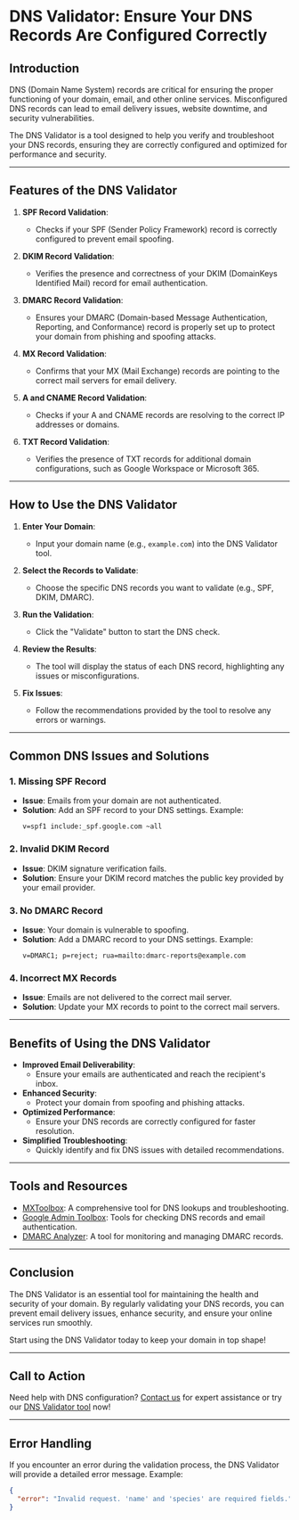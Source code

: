 # DNS Validator: Ensure Your DNS Records Are Configured Correctly

## Introduction
DNS (Domain Name System) records are critical for ensuring the proper functioning of your domain, email, and other online services. Misconfigured DNS records can lead to email delivery issues, website downtime, and security vulnerabilities.

The DNS Validator is a tool designed to help you verify and troubleshoot your DNS records, ensuring they are correctly configured and optimized for performance and security.

---

## Features of the DNS Validator
1. **SPF Record Validation**:
   - Checks if your SPF (Sender Policy Framework) record is correctly configured to prevent email spoofing.

2. **DKIM Record Validation**:
   - Verifies the presence and correctness of your DKIM (DomainKeys Identified Mail) record for email authentication.

3. **DMARC Record Validation**:
   - Ensures your DMARC (Domain-based Message Authentication, Reporting, and Conformance) record is properly set up to protect your domain from phishing and spoofing attacks.

4. **MX Record Validation**:
   - Confirms that your MX (Mail Exchange) records are pointing to the correct mail servers for email delivery.

5. **A and CNAME Record Validation**:
   - Checks if your A and CNAME records are resolving to the correct IP addresses or domains.

6. **TXT Record Validation**:
   - Verifies the presence of TXT records for additional domain configurations, such as Google Workspace or Microsoft 365.

---

## How to Use the DNS Validator
1. **Enter Your Domain**:
   - Input your domain name (e.g., `example.com`) into the DNS Validator tool.

2. **Select the Records to Validate**:
   - Choose the specific DNS records you want to validate (e.g., SPF, DKIM, DMARC).

3. **Run the Validation**:
   - Click the "Validate" button to start the DNS check.

4. **Review the Results**:
   - The tool will display the status of each DNS record, highlighting any issues or misconfigurations.

5. **Fix Issues**:
   - Follow the recommendations provided by the tool to resolve any errors or warnings.

---

## Common DNS Issues and Solutions

### 1. **Missing SPF Record**
   - **Issue**: Emails from your domain are not authenticated.
   - **Solution**: Add an SPF record to your DNS settings. Example:
     ```
     v=spf1 include:_spf.google.com ~all
     ```

### 2. **Invalid DKIM Record**
   - **Issue**: DKIM signature verification fails.
   - **Solution**: Ensure your DKIM record matches the public key provided by your email provider.

### 3. **No DMARC Record**
   - **Issue**: Your domain is vulnerable to spoofing.
   - **Solution**: Add a DMARC record to your DNS settings. Example:
     ```
     v=DMARC1; p=reject; rua=mailto:dmarc-reports@example.com
     ```

### 4. **Incorrect MX Records**
   - **Issue**: Emails are not delivered to the correct mail server.
   - **Solution**: Update your MX records to point to the correct mail servers.

---

## Benefits of Using the DNS Validator
- **Improved Email Deliverability**:
  - Ensure your emails are authenticated and reach the recipient's inbox.
- **Enhanced Security**:
  - Protect your domain from spoofing and phishing attacks.
- **Optimized Performance**:
  - Ensure your DNS records are correctly configured for faster resolution.
- **Simplified Troubleshooting**:
  - Quickly identify and fix DNS issues with detailed recommendations.

---

## Tools and Resources
- [MXToolbox](https://mxtoolbox.com): A comprehensive tool for DNS lookups and troubleshooting.
- [Google Admin Toolbox](https://toolbox.googleapps.com): Tools for checking DNS records and email authentication.
- [DMARC Analyzer](https://dmarcian.com): A tool for monitoring and managing DMARC records.

---

## Conclusion
The DNS Validator is an essential tool for maintaining the health and security of your domain. By regularly validating your DNS records, you can prevent email delivery issues, enhance security, and ensure your online services run smoothly.

Start using the DNS Validator today to keep your domain in top shape!

---

## Call to Action
Need help with DNS configuration? [Contact us](mailto:support@yourdomain.com) for expert assistance or try our [DNS Validator tool](https://yourdomain.com/tools/dns-validator) now!

---

## Error Handling
If you encounter an error during the validation process, the DNS Validator will provide a detailed error message. Example:
```json
{
  "error": "Invalid request. 'name' and 'species' are required fields."
}
```